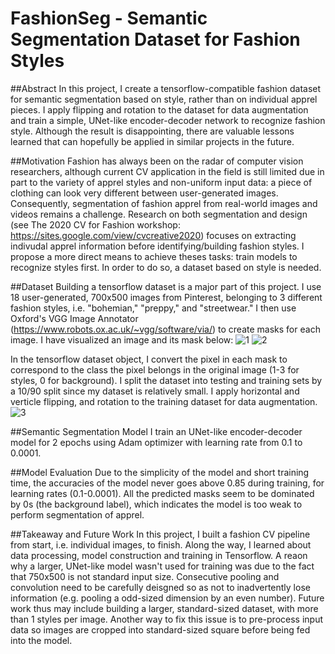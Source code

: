 # FashionSeg - Semantic Segmentation Dataset for Fashion Styles

##Abstract
In this project, I create a tensorflow-compatible fashion dataset for semantic segmentation based on style, rather than on individual apprel pieces. I apply flipping and rotation to the dataset for data augmentation and train a simple, UNet-like encoder-decoder network to recognize fashion style. Although the result is disappointing, there are valuable lessons learned that can hopefully be applied in similar projects in the future. 

##Motivation
Fashion has always been on the radar of computer vision researchers, although current CV application in the field is still limited due in part to the variety of apprel styles and non-uniform input data: a piece of clothing can look very different between user-generated images. Consequently, segmentation of fashion apprel from real-world images and videos remains a challenge. Research on both segmentation and design (see The 2020 CV for Fashion workshop: https://sites.google.com/view/cvcreative2020) focuses on extracting indivudal apprel information before identifying/building fashion styles. I propose a more direct means to achieve theses tasks: train models to recognize styles first. In order to do so, a dataset based on style is needed. 

##Dataset
Building a tensorflow dataset is a major part of this project. I use 18 user-generated, 700x500 images from Pinterest, belonging to 3 different fashion styles, i.e. "bohemian," "preppy," and "streetwear." I then use Oxford's VGG Image Annotator (https://www.robots.ox.ac.uk/~vgg/software/via/) to create masks for each image. I have visualized an image and its mask below: 
![1](https://user-images.githubusercontent.com/85959496/122109839-d3d6a400-cdeb-11eb-8ed8-274917e7073f.png)
![2](https://user-images.githubusercontent.com/85959496/122109863-d89b5800-cdeb-11eb-918a-047a75bbd368.png)

In the tensorflow dataset object, I convert the pixel in each mask to correspond to the class the pixel belongs in the original image (1-3 for styles, 0 for background). I split the dataset into testing and training sets by a 10/90 split since my dataset is relatively small. I apply horizontal and verticle flipping, and rotation to the training dataset for data augmentation.
![3](https://user-images.githubusercontent.com/85959496/122110061-1ac49980-cdec-11eb-916d-9558be170d32.png)

##Semantic Segmentation Model
I train an UNet-like encoder-decoder model for 2 epochs using Adam optimizer with learning rate from 0.1 to 0.0001. 

##Model Evaluation
Due to the simplicity of the model and short training time, the accuracies of the model never goes above 0.85 during training, for learning rates (0.1-0.0001). All the predicted masks seem to be dominated by 0s (the background label), which indicates the model is too weak to perform segmentation of apprel.

##Takeaway and Future Work
In this project, I built a fashion CV pipeline from start, i.e. individual images, to finish. Along the way, I learned about data processing, model construction and training in Tensorflow.  A reaon why a larger, UNet-like model wasn't used for training was due to the fact that 750x500 is not standard input size. Consecutive pooling and convolution need to be carefully deisgned so as not to inadvertently lose information (e.g. pooling a odd-sized dimension by an even number). Future work thus may include building a larger, standard-sized dataset, with more than 1 styles per image. Another way to fix this issue is to pre-process input data so images are cropped into standard-sized square before being fed into the model. 
